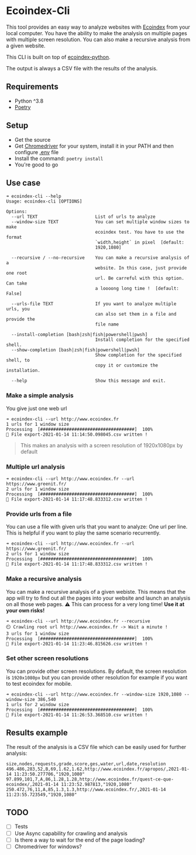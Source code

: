# Ecoindex-Cli

This tool provides an easy way to analyze websites with [Ecoindex](http://www.ecoindex.fr) from your local computer. You have the ability to make the analysis on multiple pages with multiple screen resolution. You can also make a recursive analysis from a given website.

This CLI is built on top of [ecoindex-python](https://pypi.org/project/ecoindex/).

The output is always a CSV file with the results of the analysis.

## Requirements

- Python ^3.8
- [Poetry](https://python-poetry.org/)

## Setup

- Get the source
- Get [Chromedriver](https://chromedriver.chromium.org/downloads) for your system, install it in your PATH and then configure [.env](.env) file
- Install the command: `poetry install`
- You're good to go

## Use case

```
➜ ecoindex-cli --help
Usage: ecoindex-cli [OPTIONS]

Options:
  --url TEXT                      List of urls to analyze
  --window-size TEXT              You can set multiple window sizes to make
                                  ecoindex test. You have to use the format
                                  `width,height` in pixel  [default:
                                  1920,1080]

  --recursive / --no-recursive    You can make a recursive analysis of a
                                  website. In this case, just provide one root
                                  url. Be carreful with this option. Can take
                                  a loooong long time !  [default: False]

  --urls-file TEXT                If you want to analyze multiple urls, you
                                  can also set them in a file and provide the
                                  file name

  --install-completion [bash|zsh|fish|powershell|pwsh]
                                  Install completion for the specified shell.
  --show-completion [bash|zsh|fish|powershell|pwsh]
                                  Show completion for the specified shell, to
                                  copy it or customize the installation.

  --help                          Show this message and exit.
```

### Make a simple analysis

You give just one web url

```shell
➜ ecoindex-cli --url http://www.ecoindex.fr
1 urls for 1 window size
Processing  [####################################]  100%
🙌️ File export-2021-01-14 11:14:50.098045.csv written !
```

> This makes an analysis with a screen resolution of 1920x1080px by default

### Multiple url analysis

```shell
➜ ecoindex-cli --url http://www.ecoindex.fr --url https://www.greenit.fr/
2 urls for 1 window size
Processing  [####################################]  100%
🙌️ File export-2021-01-14 11:17:48.833312.csv written !
```

### Provide urls from a file

You can use a file with given urls that you want to analyze: One url per line. This is helpful if you want to play the same scenario recurrently.

```shell
➜ ecoindex-cli --url http://www.ecoindex.fr --url https://www.greenit.fr/
2 urls for 1 window size
Processing  [####################################]  100%
🙌️ File export-2021-01-14 11:17:48.833312.csv written !
```

### Make a recursive analysis

You can make a recursive analysis of a given webiste. This means that the app will try to find out all the pages into your website and launch an analysis on all those web pages. ⚠️ This can process for a very long time! **Use it at your own risks!**

```shell
➜ ecoindex-cli --url http://www.ecoindex.fr --recursive
⏲️ Crawling root url http://www.ecoindex.fr -> Wait a minute !
3 urls for 1 window size
Processing  [####################################]  100%
🙌️ File export-2021-01-14 11:23:46.815626.csv written !
```

### Set other screen resolutions

You can provide other screen resolutions. By default, the screen resolution is `1920x1080px` but you can provide other resolution for example if you want to test ecoindex for mobile.

```shell
➜ ecoindex-cli --url http://www.ecoindex.fr --window-size 1920,1080 --window-size 386,540
1 urls for 2 window size
Processing  [####################################]  100%
🙌️ File export-2021-01-14 11:26:53.368510.csv written !
```

## Results example

The result of the analysis is a CSV file which can be easily used for further analysis:

```csv
size,nodes,requests,grade,score,ges,water,url,date,resolution
496.486,283,52,B,69,1.62,1.62,http://www.ecoindex.fr/apropos/,2021-01-14 11:23:50.277706,"1920,1080"
97.899,101,7,A,86,1.28,1.28,http://www.ecoindex.fr/quest-ce-que-ecoindex/,2021-01-14 11:23:52.987813,"1920,1080"
250.472,76,11,A,85,1.3,1.3,http://www.ecoindex.fr/,2021-01-14 11:23:55.723549,"1920,1080"
```

## TODO

- [ ] Tests
- [ ] Use Async capability for crawling and analysis
- [ ] Is there a way to wait for the end of the page loading?
- [ ] Chromedriver for windows?
